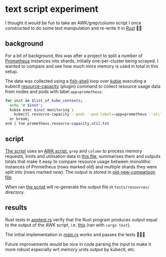 # text script experiment

I thought it would be fun to take an AWK/grep/column script I once constructed
to do some text manipulation and re-write it in [Rust][] 🦀😂

## background

For a bit of background, this was after a project to split a number of
[Prometheus][] instances into shards, initially one-per-cluster being scraped. I
wanted to compare and see how much more memory is used in total in this setup.

The data was collected using a [fish-shell][] loop over [kubie][] executing a
kubectl [resource-capacity][] (plugin) command to collect resource usage data
from nodes and pods with label `app=prometheus`:

``` sh
for inst in $list_of_kube_contexts;
  echo "# $inst";
  kubie exec $inst monitoring \
    kubectl resource-capacity --pods --pod-labels=app=prometheus --util;
  or break;
end | tee prometheus.resource-capacity.util.txt
```

## script

[The script](./the-script.sh) uses an [AWK script](./the-script.awk), `grep`
and `column` to process memory requests, limits and utilisation data in
[this file](./tests/resources/prometheus.resource-capacity.util.txt), summarises
them and outputs totals that make it easy to compare resource usage between
monolithic instances of Prometheus (rows marked _old_) and multiple shards they
were split into (rows marked _new_). The output is stored in
[old-new-comparison file](./tests/resources/prometheus.resource-capacity.old-new-comparison.txt).

When ran [the script](./the-script.sh) will re-generate the output file in
`tests/resources/` directory.

## results

Rust tests in [apptest.rs](./tests/apptest.rs) verify that the Rust program
produces output equal to the output of the AWK script, i.e.
[this](./tests/resources/prometheus.resource-capacity.old-new-comparison.txt)
(ran with `cargo test`).

The initial implementation in [main.rs](./src/main.rs) works and passes the
tests 🎉🦀🕺

Future improvements would be nice in code parsing the input to make it more
robust especially wrt memory units output by kubectl, etc.

[fish-shell]: https://fishshell.com/
[kubie]: https://github.com/sbstp/kubie
[prometheus]: https://prometheus.io/
[resource-capacity]: https://github.com/robscott/kube-capacity
[rust]: https://www.rust-lang.org/
